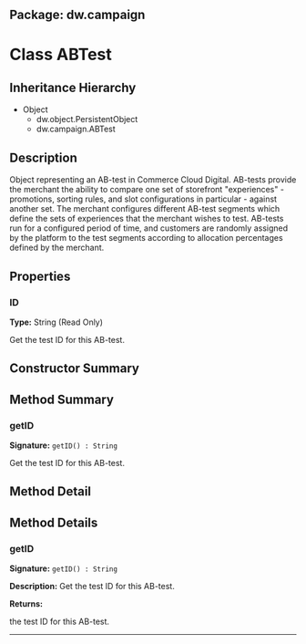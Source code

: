 ## Package: dw.campaign

# Class ABTest

## Inheritance Hierarchy

- Object
  - dw.object.PersistentObject
  - dw.campaign.ABTest

## Description

Object representing an AB-test in Commerce Cloud Digital. AB-tests provide the merchant the ability to compare one set of storefront "experiences" - promotions, sorting rules, and slot configurations in particular - against another set. The merchant configures different AB-test segments which define the sets of experiences that the merchant wishes to test. AB-tests run for a configured period of time, and customers are randomly assigned by the platform to the test segments according to allocation percentages defined by the merchant.

## Properties

### ID

**Type:** String (Read Only)

Get the test ID for this AB-test.

## Constructor Summary

## Method Summary

### getID

**Signature:** `getID() : String`

Get the test ID for this AB-test.

## Method Detail

## Method Details

### getID

**Signature:** `getID() : String`

**Description:** Get the test ID for this AB-test.

**Returns:**

the test ID for this AB-test.

---